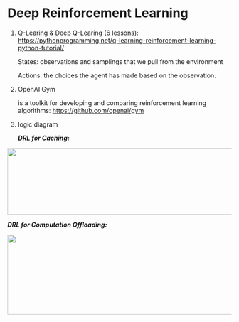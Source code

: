 # Deep Reinforcement Learning

1. Q-Learing & Deep Q-Learing (6 lessons): https://pythonprogramming.net/q-learning-reinforcement-learning-python-tutorial/

   States: observations and samplings that we pull from the environment
   
   Actions: the choices the agent has made based on the observation.
   
2. OpenAI Gym 

   is a toolkit for developing and comparing reinforcement learning algorithms: https://github.com/openai/gym

3. logic diagram
   
   ***DRL for Caching:***
<p>
<img src="https://user-images.githubusercontent.com/23052423/96511816-789de300-1257-11eb-8f42-9f7aef827424.png" width="600" height="150">
</p>

   ***DRL for Computation Offloading:***
<p>
<img src="https://user-images.githubusercontent.com/23052423/96513490-1692ad00-125a-11eb-91a2-148df83bad60.png" width="600" height="180">
</p>
